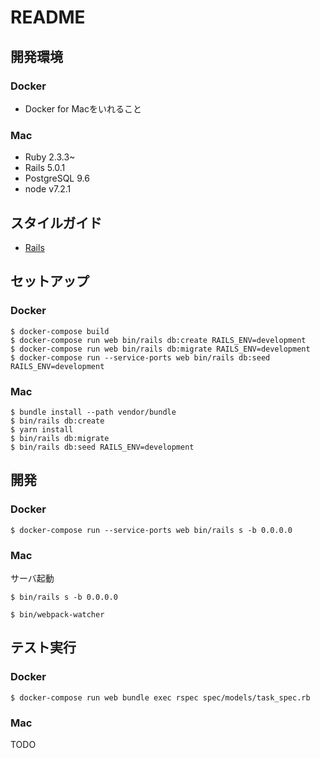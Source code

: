 # README

## 開発環境
### Docker
- Docker for Macをいれること

### Mac
- Ruby 2.3.3~
- Rails 5.0.1
- PostgreSQL 9.6
- node v7.2.1

## スタイルガイド
- [Rails](https://github.com/moneyforward/rails-style-guide)

## セットアップ
### Docker

```
$ docker-compose build
$ docker-compose run web bin/rails db:create RAILS_ENV=development
$ docker-compose run web bin/rails db:migrate RAILS_ENV=development
$ docker-compose run --service-ports web bin/rails db:seed RAILS_ENV=development
```

### Mac

```
$ bundle install --path vendor/bundle
$ bin/rails db:create
$ yarn install
$ bin/rails db:migrate
$ bin/rails db:seed RAILS_ENV=development
```

## 開発
### Docker

```
$ docker-compose run --service-ports web bin/rails s -b 0.0.0.0
```

### Mac
サーバ起動

```
$ bin/rails s -b 0.0.0.0
```

```
$ bin/webpack-watcher
```

## テスト実行
### Docker

```
$ docker-compose run web bundle exec rspec spec/models/task_spec.rb
 ```

### Mac
TODO
